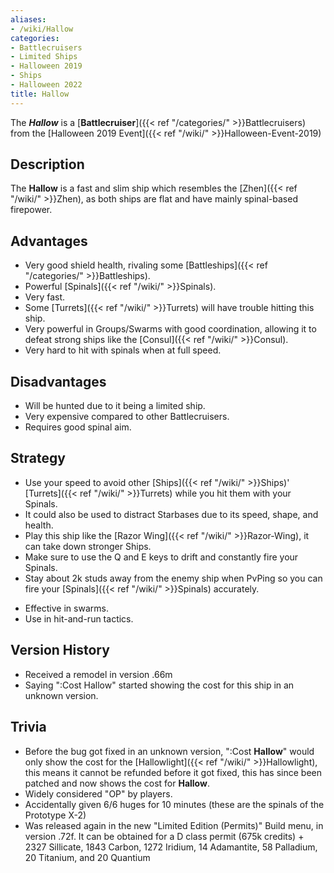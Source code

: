 ```yaml
---
aliases:
- /wiki/Hallow
categories:
- Battlecruisers
- Limited Ships
- Halloween 2019
- Ships
- Halloween 2022
title: Hallow
---
```


The **_Hallow_** is a [**Battlecruiser**]({{< ref "/categories/" >}}Battlecruisers) from the [Halloween 2019 Event]({{< ref "/wiki/" >}}Halloween-Event-2019) 

## Description

The **Hallow** is a fast and slim ship which resembles the [Zhen]({{< ref "/wiki/" >}}Zhen), as both ships are flat and have mainly spinal-based firepower.

## Advantages

- Very good shield health, rivaling some [Battleships]({{< ref "/categories/" >}}Battleships).
- Powerful [Spinals]({{< ref "/wiki/" >}}Spinals).
- Very fast.
- Some [Turrets]({{< ref "/wiki/" >}}Turrets) will have trouble hitting this ship.
- Very powerful in Groups/Swarms with good coordination, allowing it to defeat strong ships like the [Consul]({{< ref "/wiki/" >}}Consul).
- Very hard to hit with spinals when at full speed.

## Disadvantages

- Will be hunted due to it being a limited ship.
- Very expensive compared to other Battlecruisers.
- Requires good spinal aim.

## Strategy

- Use your speed to avoid other [Ships]({{< ref "/wiki/" >}}Ships)' [Turrets]({{< ref "/wiki/" >}}Turrets) while you hit them with your Spinals.
- It could also be used to distract Starbases due to its speed, shape, and health.
- Play this ship like the [Razor Wing]({{< ref "/wiki/" >}}Razor-Wing), it can take down stronger Ships.
- Make sure to use the Q and E keys to drift and constantly fire your Spinals.
- Stay about 2k studs away from the enemy ship when PvPing so you can fire your [Spinals]({{< ref "/wiki/" >}}Spinals) accurately.

<!-- -->

- Effective in swarms.
- Use in hit-and-run tactics.

## Version History 

- Received a remodel in version .66m
- Saying ":Cost Hallow" started showing the cost for this ship in an unknown version.

## Trivia

- Before the bug got fixed in an unknown version, ":Cost **Hallow**" would only show the cost for the [Hallowlight]({{< ref "/wiki/" >}}Hallowlight), this means it cannot be refunded before it got fixed, this has since been patched and now shows the cost for **Hallow**.
- Widely considered "OP" by players.
- Accidentally given 6/6 huges for 10 minutes (these are the spinals of the Prototype X-2)
- Was released again in the new "Limited Edition (Permits)" Build menu, in version .72f. It can be obtained for a D class permit (675k credits) + 2327 Sillicate, 1843 Carbon, 1272 Iridium, 14 Adamantite, 58 Palladium, 20 Titanium, and 20 Quantium